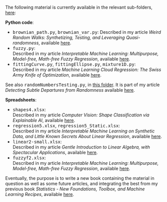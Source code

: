 The following material is currently available in the relevant sub-folders, <a href="https://github.com/VincentGranville/Machine-Learning">here</a>:

<b>Python code</b>:

<ul>
  <li> <kbd>brownian_path.py</kbd>, <kbd>brownian_var.py</kbd>: Described in my article <em>Weird Random Walks: Synthetizing, Testing, and Leveraging Quasi-randomness</em>, available <a href="https://mltechniques.com/2022/08/11/weird-random-walks-synthetizing-testing-and-leveraging-quasi-randomness/">here</a>. </li>
  <li> <kbd>fuzzy.py</kbd>: <br>
    Described in my article <em>Interpretable Machine Learning: Multipurpose, Model-free, Math-free Fuzzy Regression</em>, available <a href="https://mltechniques.com/2022/05/22/fuzzy-regression-a-generic-model-free-math-free-machine-learning-technique/">here</a>. </li>
  <li> <kbd>fittingCurve.py</kbd>, <kbd>fittingEllipse.py</kbd>, <kbd>mixture1D.py</kbd>: <br>
    Described in my article <em>Machine Learning Cloud Regression: The Swiss Army Knife of Optimization</em>, available <a href="https://mltechniques.com/2022/08/25/machine-learning-cloud-regression-the-swiss-army-knife-of-optimization/">here</a>.</li>
</ul>

See also <kbd>randomNumbersTesting.py</kbd>, in <a href="https://github.com/VincentGranville/Experimental-Math-Number-Theory/tree/main/Source-Code">this folder</a>. It is part of my article <em>Detecting Subtle Departures from Randomness
</em> available <a href="https://mltechniques.com/2022/07/23/detecting-subtle-departures-from-randomness/">here</a>. 

<b>Spreadsheets</b>: 

<ul>
  <li> <kbd>shapes4.xlsx</kbd>: <br>
    Described in my article <em>Computer Vision: Shape Classification via Explainable AI</em>, available <a href="https://mltechniques.com/2022/04/20/computer-vision-shape-classification-via-explainable-ai/">here</a>.</li>
  <li> <kbd>regression5.xlsx</kbd>, <kbd>regression5_Static.xlsx</kbd>: <br>
    Described in my article <em>Interpretable Machine Learning on Synthetic Data, and Little Known Secrets About Linear Regression</em>, available   <a href="https://mltechniques.com/2022/05/07/little-known-secrets-about-interpretable-machine-learning-on-synthetic-data/">here</a>.</li>
  <li> <kbd>linear2-small.xlsx</kbd>: <br>
    Described in my article <em>Gentle Introduction to Linear Algebra, with Spectacular Applications</em>, available <a href="https://mltechniques.com/2022/05/31/gentle-introduction-to-linear-algebra-with-spectacular-applications/">here</a>.</li>
  <li> <kbd>fuzzyf2.xlsx</kbd>: <br>
    Described in my article <em>Interpretable Machine Learning: Multipurpose, Model-free, Math-free Fuzzy Regression</em>, available <a href="https://mltechniques.com/2022/05/22/fuzzy-regression-a-generic-model-free-math-free-machine-learning-technique/">here</a>.<br>
   </li>
</ul>

Eventually, the purpose is to write a new book containing the material in question as well as some future articles, and integrating the best from my previous book <em>Statistics - New Foundations, Toolbox, and Machine Learning Recipes</em>, available <a href="https://mltechniques.com/resources/">here</a>.
